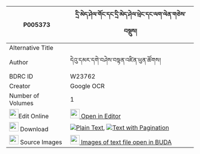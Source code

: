 |P005373|དྲི་མེད་ཤེལ་གོང་དང་དྲི་མེད་ཤེལ་ཕྲེང་དང་ལག་ལེན་གཅེས་བསྡུས། 
| --- | --- 
|Alternative Title |
|Author| དེའུ་དམར་དགེ་བཤེས་བསྟན་འཛིན་ཕུན་ཚོགས།
|BDRC ID | W23762
|Creator | Google OCR
|Number of Volumes| 1
|<img width="25" src="https://img.icons8.com/color/25/000000/edit-property.png">Edit Online| [<img width="25" src="https://avatars.githubusercontent.com/u/45091458?s=200&v=4"> Open in Editor](http://editor.openpecha.org/P005373)
|<img width="25" src="https://img.icons8.com/fluent/48/000000/download-2.png"/>  Download | [![](https://img.icons8.com/color/20/000000/txt.png)Plain Text](https://github.com/Openpecha/P005373/releases/download/v1/drime_shel_gong_dang_drime_she_plain_P005373.zip), [![](https://img.icons8.com/color/20/000000/txt.png)Text with Pagination](https://github.com/Openpecha/P005373/releases/download/v1/drime_shel_gong_dang_drime_she_pages_P005373.zip)
|<img width="25" src="https://img.icons8.com/plasticine/100/000000/pictures-folder.png"/>  Source Images | [<img width="25" src="https://library.bdrc.io/icons/BUDA-small.svg"> Images of text file open in BUDA](https://library.bdrc.io/show/bdr:W23762)